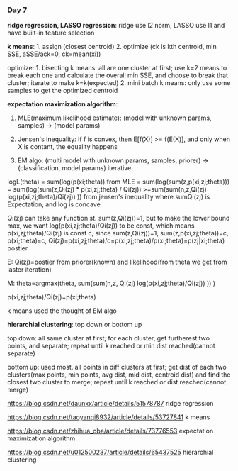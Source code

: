 ### Day 7

**ridge regression, LASSO regression**: ridge use l2 norm, LASSO use l1 and have built-in feature selection

**k means**: 1. assign (closest centroid) 2. optimize (ck is kth centroid, min SSE, aSSE/ack=0, ck=mean(xi))

optimize: 1. bisecting k means: all are one cluster at first; use k=2 means to break each one and calculate the overall min SSE, and choose to break that cluster; iterate to make k=k(expected) 2. mini batch k means: only use some samples to get the optimized centroid

**expectation maximization algorithm**: 

1. MLE(maximum likelihood estimate): (model with unknown params, samples) -> (model params)

2. Jensen's inequality: if f is convex, then E[f(X)] >= f(E(X)], and only when X is contant, the equality happens

3. EM algo: (multi model with unknown params, samples, priorer) -> (classification, model params) iterative

logL(theta) = sum(log(p(xi;theta)) from MLE = sum(log(sum(z,p(xi,zj;theta))) = sum(log(sum(z,Qi(zj) * p(xi,zj;theta) / Qi(zj)) >=sum(sum(n,z,Qi(zj) log(p(xi,zj;theta)/Qi(zj)) )) from jensen's inequality where sumQi(zj) is Expectation, and log is concave

Qi(zj) can take any function st. sum(z,Qi(zj))=1, but to make the lower bound max, we want log(p(xi,zj;theta)/Qi(zj)) to be const, which means p(xi,zj;theta)/Qi(zj) is const c, since sum(z,Qi(zj))=1, sum(z,p(xi,zj;theta))=c, p(xi;theta)=c, Qi(zj)=p(xi,zj;theta)/c=p(xi,zj;theta)/p(xi;theta)=p(zj|xi;theta) postier

E: Qi(zj)=postier from priorer(known) and likelihood(from theta we get from laster iteration)

M: theta=argmax(theta, sum(sum(n,z, Qi(zj) log(p(xi,zj;theta)/Qi(zj)) )) )

p(xi,zj;theta)/Qi(zj)=p(xi;theta)

k means used the thought of EM algo

**hierarchial clustering**: top down or bottom up

top down: all same cluster at first; for each cluster, get furtherest two points, and separate; repeat until k reached or min dist reached(cannot separate)

bottom up: used most. all points in diff clusters at first; get dist of each two clusters(max points, min points, avg dist, mid dist, centroid dist) and find the closest two cluster to merge; repeat until k reached or dist reached(cannot merge)

<https://blog.csdn.net/daunxx/article/details/51578787> ridge regression

<https://blog.csdn.net/taoyanqi8932/article/details/53727841> k means

<https://blog.csdn.net/zhihua_oba/article/details/73776553> expectation maximization algorithm

<https://blog.csdn.net/u012500237/article/details/65437525> hierarchial clustering
